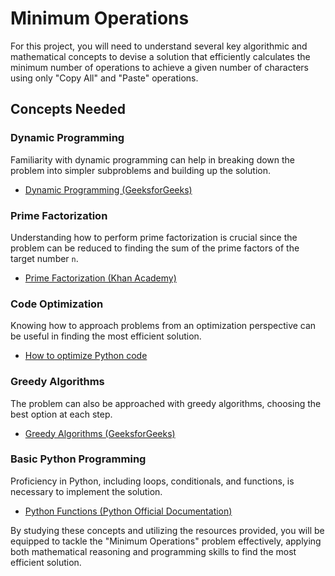 # Minimum Operations

For this project, you will need to understand several key algorithmic and mathematical concepts to devise a solution that efficiently calculates the minimum number of operations to achieve a given number of characters using only "Copy All" and "Paste" operations.

## Concepts Needed

### Dynamic Programming

Familiarity with dynamic programming can help in breaking down the problem into simpler subproblems and building up the solution.

- [Dynamic Programming (GeeksforGeeks)](https://www.geeksforgeeks.org/dynamic-programming/)

### Prime Factorization

Understanding how to perform prime factorization is crucial since the problem can be reduced to finding the sum of the prime factors of the target number `n`.

- [Prime Factorization (Khan Academy)](https://www.khanacademy.org/computing/computer-science/cryptography/modarithmetic/a/prime-factorization)

### Code Optimization

Knowing how to approach problems from an optimization perspective can be useful in finding the most efficient solution.

- [How to optimize Python code](https://www.ics.uci.edu/~pattis/ICS-33/lectures/optimizingpython.txt)

### Greedy Algorithms

The problem can also be approached with greedy algorithms, choosing the best option at each step.

- [Greedy Algorithms (GeeksforGeeks)](https://www.geeksforgeeks.org/greedy-algorithms/)

### Basic Python Programming

Proficiency in Python, including loops, conditionals, and functions, is necessary to implement the solution.

- [Python Functions (Python Official Documentation)](https://docs.python.org/3/tutorial/controlflow.html#defining-functions)

By studying these concepts and utilizing the resources provided, you will be equipped to tackle the "Minimum Operations" problem effectively, applying both mathematical reasoning and programming skills to find the most efficient solution.
